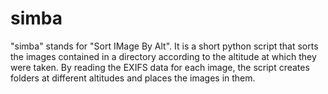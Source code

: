 # simba
"simba" stands for "Sort IMage By Alt". It is a short python script that sorts the images contained in a directory according to the altitude at which they were taken. By reading the EXIFS data for each image, the script creates folders at different altitudes and places the images in them.
